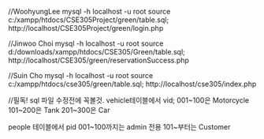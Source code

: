 //WoohyungLee
mysql -h localhost -u root
source c:/xampp/htdocs/CSE305Project/green/table.sql;
http://localhost/CSE305Project/green/login.php

//Jinwoo Choi
mysql -h localhost -u root
source d:/downloads/xampp/htdocs/CSE305/Green/table.sql;
http://localhost/CSE305/green/reservationSuccess.php

//Suin Cho
mysql -h localhost -u root
source c:/xampp/htdocs/cse305/green/table.sql;
http://localhost/cse305/index.php

//필독! sql 파일 수정전에 꼭볼것.
vehicle테이블에서 vid;
001~100은 Motorcycle
101~200은 Tank
201~300은 Car

people 테이블에서 pid
001~100까지는 admin 전용
101~부터는 Customer
